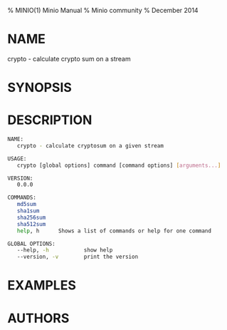 % MINIO(1) Minio Manual
% Minio community
% December 2014
# NAME
crypto - calculate crypto sum on a stream

# SYNOPSIS

# DESCRIPTION
```sh
NAME:
   crypto - calculate cryptosum on a given stream

USAGE:
   crypto [global options] command [command options] [arguments...]

VERSION:
   0.0.0

COMMANDS:
   md5sum
   sha1sum
   sha256sum
   sha512sum
   help, h      Shows a list of commands or help for one command

GLOBAL OPTIONS:
   --help, -h           show help
   --version, -v        print the version
```
# EXAMPLES

# AUTHORS